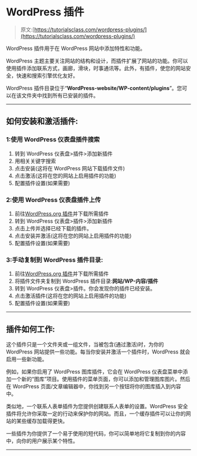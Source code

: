 # WordPress 插件

> 原文:[https://tutorialsclass.com/wordpress-plugins/](https://tutorialsclass.com/wordpress-plugins/)

WordPress 插件用于在 WordPress 网站中添加特性和功能。

WordPress 主题主要关注网站的结构和设计，而插件扩展了网站的功能。你可以使用插件添加联系方式，画廊，滑块，时事通讯等。此外，有插件，使您的网站安全，快速和搜索引擎优化友好。

WordPress 插件目录位于“**WordPress-website/WP-content/plugins**”。您可以在该文件夹中找到所有已安装的插件。

* * *

## 如何安装和激活插件:

### 1:使用 WordPress 仪表盘插件搜索

1.  转到 WordPress 仪表盘>插件>添加新插件
2.  用相关关键字搜索
3.  点击安装(这将在 WordPress 网站下载插件文件)
4.  点击激活(这将在您的网站上启用插件的功能)
5.  配置插件设置(如果需要)

### 2:使用 WordPress 仪表盘插件上传

1.  前往[WordPress.org 插件](https://wordpress.org/plugins/)并下载所需插件
2.  转到 WordPress 仪表盘>插件>添加新插件
3.  点击上传并选择已经下载的插件。
4.  点击安装并激活(这将在您的网站上启用插件的功能)
5.  配置插件设置(如果需要)

### 3:手动复制到 WordPress 插件目录:

1.  前往[WordPress.org 插件](https://wordpress.org/plugins/)并下载所需插件
2.  将插件文件夹复制到 WordPress 插件目录:**网站/WP-内容/插件**
3.  转到 WordPress 仪表盘>插件。你会发现你的插件已经安装。
4.  点击激活插件(这将在您的网站上启用插件的功能)
5.  配置插件设置(如果需要)

* * *

## 插件如何工作:

这个插件只是一个文件夹或一组文件，当被包含(通过激活)时，为你的 WordPress 网站提供一些功能。每当你安装并激活一个插件时，WordPress 就会启用一些新功能。

例如，如果你启用了 WordPress 图库插件，它会在 WordPress 仪表盘菜单中添加一个新的“图库”项目。使用插件的菜单页面，你可以添加和管理图库图片。然后在 WordPress 页面/文章编辑器中，你找到另一个按钮将你的图库插入到内容中。

类似地，一个联系人表单插件为您提供创建联系人表单的设置。WordPress 安全插件将允许你采取一定的行动来保护你的网站。而且，一个缓存插件可以让你的网站的某些缓存加载得更快。

一些插件为你提供了一个易于使用的短代码，你可以简单地将它复制到你的内容中，向你的用户展示某个特性。

* * *